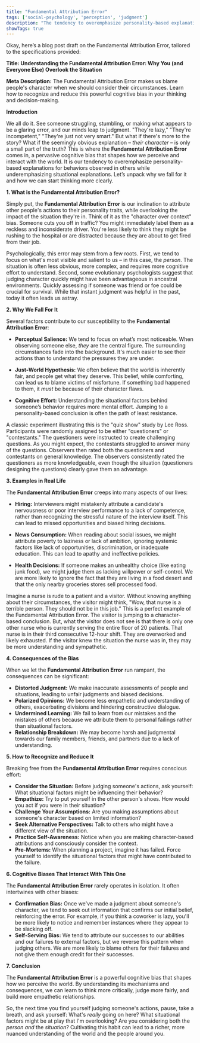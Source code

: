 ```yaml
---
title: "Fundamental Attribution Error"
tags: ['social-psychology', 'perception', 'judgment']
description: "The tendency to overemphasize personality-based explanations for behaviors observed in others while underemphasizing situational explanations."
showTags: true
---
```


Okay, here’s a blog post draft on the Fundamental Attribution Error, tailored to the specifications provided:

**Title: Understanding the Fundamental Attribution Error: Why You (and Everyone Else) Overlook the Situation**

**Meta Description:** The Fundamental Attribution Error makes us blame people's character when we should consider their circumstances. Learn how to recognize and reduce this powerful cognitive bias in your thinking and decision-making.

**Introduction**

We all do it. See someone struggling, stumbling, or making what appears to be a glaring error, and our minds leap to judgment. "They're lazy," "They're incompetent," "They're just not very smart." But what if there's more to the story? What if the seemingly obvious explanation – *their character* – is only a small part of the truth? This is where the **Fundamental Attribution Error** comes in, a pervasive cognitive bias that shapes how we perceive and interact with the world. It is our tendency to overemphasize personality-based explanations for behaviors observed in others while underemphasizing situational explanations. Let’s unpack why we fall for it and how we can start thinking more clearly.

**1. What is the Fundamental Attribution Error?**

Simply put, the **Fundamental Attribution Error** is our inclination to attribute other people's actions to their personality traits, while overlooking the impact of the situation they're in. Think of it as the "character over context" bias. Someone cuts you off in traffic? You might immediately label them as a reckless and inconsiderate driver. You're less likely to think they might be rushing to the hospital or are distracted because they are about to get fired from their job.

Psychologically, this error may stem from a few roots. First, we tend to focus on what's most visible and salient to us – in this case, the *person*. The situation is often less obvious, more complex, and requires more cognitive effort to understand. Second, some evolutionary psychologists suggest that judging character quickly might have been advantageous in ancestral environments. Quickly assessing if someone was friend or foe could be crucial for survival. While that instant judgment was helpful in the past, today it often leads us astray.

**2. Why We Fall For It**

Several factors contribute to our susceptibility to the **Fundamental Attribution Error**:

*   **Perceptual Salience:** We tend to focus on what’s most noticeable. When observing someone else, *they* are the central figure. The surrounding circumstances fade into the background. It's much easier to see their actions than to understand the pressures they are under.

*   **Just-World Hypothesis:** We often believe that the world is inherently fair, and people get what they deserve. This belief, while comforting, can lead us to blame victims of misfortune. If something bad happened to them, it *must* be because of their character flaws.

*   **Cognitive Effort:** Understanding the situational factors behind someone’s behavior requires more mental effort. Jumping to a personality-based conclusion is often the path of least resistance.

A classic experiment illustrating this is the "quiz show" study by Lee Ross. Participants were randomly assigned to be either "questioners" or "contestants." The questioners were instructed to create challenging questions. As you might expect, the contestants struggled to answer many of the questions. Observers then rated both the questioners and contestants on general knowledge. The observers consistently rated the questioners as more knowledgeable, even though the situation (questioners designing the questions) clearly gave them an advantage.

**3. Examples in Real Life**

The **Fundamental Attribution Error** creeps into many aspects of our lives:

*   **Hiring:** Interviewers might mistakenly attribute a candidate's nervousness or poor interview performance to a lack of competence, rather than recognizing the stressful nature of the interview itself. This can lead to missed opportunities and biased hiring decisions.

*   **News Consumption:** When reading about social issues, we might attribute poverty to laziness or lack of ambition, ignoring systemic factors like lack of opportunities, discrimination, or inadequate education. This can lead to apathy and ineffective policies.

*   **Health Decisions:** If someone makes an unhealthy choice (like eating junk food), we might judge them as lacking willpower or self-control. We are more likely to ignore the fact that they are living in a food desert and that the only nearby groceries stores sell processed food.

Imagine a nurse is rude to a patient and a visitor. Without knowing anything about their circumstances, the visitor might think, "Wow, that nurse is a terrible person. They should not be in this job." This is a perfect example of the Fundamental Attribution Error. The visitor is jumping to a character-based conclusion. But, what the visitor does not see is that there is only one other nurse who is currently serving the entire floor of 20 patients. That nurse is in their third consecutive 12-hour shift. They are overworked and likely exhausted. If the visitor knew the situation the nurse was in, they may be more understanding and sympathetic.

**4. Consequences of the Bias**

When we let the **Fundamental Attribution Error** run rampant, the consequences can be significant:

*   **Distorted Judgment:** We make inaccurate assessments of people and situations, leading to unfair judgments and biased decisions.
*   **Polarized Opinions:** We become less empathetic and understanding of others, exacerbating divisions and hindering constructive dialogue.
*   **Undermined Learning:** We fail to learn from our mistakes and the mistakes of others because we attribute them to personal failings rather than situational factors.
*   **Relationship Breakdown:** We may become harsh and judgmental towards our family members, friends, and partners due to a lack of understanding.

**5. How to Recognize and Reduce It**

Breaking free from the **Fundamental Attribution Error** requires conscious effort:

*   **Consider the Situation:** Before judging someone's actions, ask yourself: What situational factors might be influencing their behavior?
*   **Empathize:** Try to put yourself in the other person's shoes. How would you act if you were in their situation?
*   **Challenge Your Assumptions:** Are you making assumptions about someone's character based on limited information?
*   **Seek Alternative Perspectives:** Talk to others who might have a different view of the situation.
*   **Practice Self-Awareness:** Notice when you are making character-based attributions and consciously consider the context.
*   **Pre-Mortems:** When planning a project, imagine it has failed. Force yourself to identify the situational factors that might have contributed to the failure.

**6. Cognitive Biases That Interact With This One**

The **Fundamental Attribution Error** rarely operates in isolation. It often intertwines with other biases:

*   **Confirmation Bias:** Once we've made a judgment about someone's character, we tend to seek out information that confirms our initial belief, reinforcing the error. For example, if you think a coworker is lazy, you'll be more likely to notice and remember instances where they appear to be slacking off.
*   **Self-Serving Bias:** We tend to attribute our successes to our abilities and our failures to external factors, but we reverse this pattern when judging others. We are more likely to blame others for their failures and not give them enough credit for their successes.

**7. Conclusion**

The **Fundamental Attribution Error** is a powerful cognitive bias that shapes how we perceive the world. By understanding its mechanisms and consequences, we can learn to think more critically, judge more fairly, and build more empathetic relationships.

So, the next time you find yourself judging someone's actions, pause, take a breath, and ask yourself: What's *really* going on here? What situational factors might be at play that I'm overlooking? Are you considering both the *person* *and* the *situation*? Cultivating this habit can lead to a richer, more nuanced understanding of the world and the people around you.

